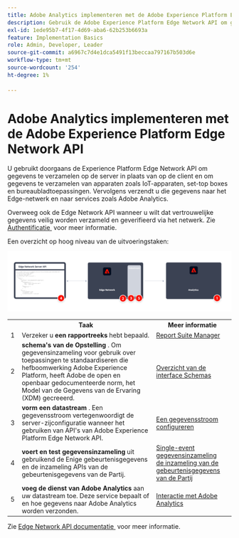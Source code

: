 ```yaml
---
title: Adobe Analytics implementeren met de Adobe Experience Platform Edge Network API
description: Gebruik de Adobe Experience Platform Edge Network API om gegevens naar Adobe Analytics te verzenden.
exl-id: 1ede95b7-4f17-4d69-aba6-62b253b6693a
feature: Implementation Basics
role: Admin, Developer, Leader
source-git-commit: a6967c7d4e1dca5491f13beccaa797167b503d6e
workflow-type: tm+mt
source-wordcount: '254'
ht-degree: 1%

---
```


# Adobe Analytics implementeren met de Adobe Experience Platform Edge Network API

U gebruikt doorgaans de Experience Platform Edge Network API om gegevens te verzamelen op de server in plaats van op de client en om gegevens te verzamelen van apparaten zoals IoT-apparaten, set-top boxes en bureaubladtoepassingen. Vervolgens verzendt u die gegevens naar het Edge-netwerk en naar services zoals Adobe Analytics.

Overweeg ook de Edge Network API wanneer u wilt dat vertrouwelijke gegevens veilig worden verzameld en geverifieerd via het netwerk. Zie [&#x200B; Authentificatie &#x200B;](https://experienceleague.adobe.com/docs/experience-platform/edge-network-server-api/authentication.html?lang=nl-NL) voor meer informatie.

Een overzicht op hoog niveau van de uitvoeringstaken:

![&#x200B; Adobe Analytics die het de uitbreidingswerkschema van Analytics gebruiken &#x200B;](../../assets/edge-network-server-api-annotated.png)

<table style="width:100%">

<tr>
<th style="width:5%"></th><th style="width:60%"><b>Taak</b></th><th style="width:35%"><b>Meer informatie</b></th>
</tr>

<tr>
<td>1</td>
<td>Verzeker u <b> een rapportreeks </b> hebt bepaald.</td>
<td><a href="../../../admin/tools/manage-rs/report-suites-admin.md">Report Suite Manager</a></td>
</tr>

<tr>
<td>2</td>
<td><b> schema's van de Opstelling </b>. Om gegevensinzameling voor gebruik over toepassingen te standaardiseren die hefboomwerking Adobe Experience Platform, heeft Adobe de open en openbaar gedocumenteerde norm, het Model van de Gegevens van de Ervaring (XDM) gecreeerd.</td>
<td><a href="https://experienceleague.adobe.com/docs/experience-platform/xdm/ui/overview.html?lang=nl-NL">Overzicht van de interface Schemas</a></td>
</tr>

<tr>
<td>3</td>
<td><b> vorm een datastream </b>. Een gegevensstroom vertegenwoordigt de server-zijconfiguratie wanneer het gebruiken van API's van Adobe Experience Platform Edge Network API.</td>
<td><a href="https://experienceleague.adobe.com/docs/experience-platform/datastreams/configure.html?lang=nl-NL">Een gegevensstroom configureren<a></td> 
</tr>

<tr>
<td>4</td>
<td><b> voert en test gegevensinzameling </b> uit gebruikend de Enige gebeurtenisgegevens en de inzameling APIs van de gebeurtenisgegevens van de Partij.</td>
<td><a href="https://experienceleague.adobe.com/docs/experience-platform/edge-network-server-api/data-collection/interactive-data-collection.html?lang=nl-NL"> Single-event gegevensinzameling </a><br/> <a href="https://experienceleague.adobe.com/docs/experience-platform/edge-network-server-api/data-collection/non-interactive-data-collection.html?lang=nl-NL"> de inzameling van de gebeurtenisgegevens van de Partij </a>
</tr>

<td>5</td>
<td><b> voeg de dienst van Adobe Analytics </b> aan uw datastream toe. Deze service bepaalt of en hoe gegevens naar Adobe Analytics worden verzonden.</td>
<td><a href="https://experienceleague.adobe.com/docs/experience-platform/edge-network-server-api/interacting-other-adobe-solutions/interacting-adobe-analytics.html?lang=nl-NL">Interactie met Adobe Analytics</a></td>
</tr>


</table>

Zie [&#x200B; Edge Network API documentatie &#x200B;](https://experienceleague.adobe.com/docs/experience-platform/edge-network-server-api/overview.html?lang=nl-NL) voor meer informatie.

